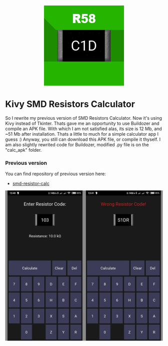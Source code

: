 <p align="center"> 
<img src="https://raw.githubusercontent.com/so1der/kivy-smd-calc/main/calc_apk/ico.png">
</p>

<h1><b>Kivy SMD Resistors Calculator</b></h1>
So I rewrite my previous version of SMD Resistors Calculator. Now it's using Kivy instead of Tkinter. Thats gave me an opportunity to use Buildozer and compile an APK file. With which I am not satisfied alas, its size is 12 Mb, and ~51 Mb after installation. Thats a little to much for a simple calculator app I guess :)
Anyway, you still can download this APK file, or compile it thyself. I am also slightly rewrited code for Buildozer, modified .py file is on the "calc_apk"
 folder.
 
<h3>Previous version</h3>
 You can find repository of previous version here:
 
 - [smd-resistor-calc](https://github.com/so1der/smd-resistors-calc)
 

![alt tag](https://raw.githubusercontent.com/so1der/kivy-smd-calc/main/images/screenshots.png "ScreenShots of the programm")​

